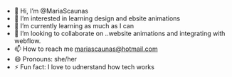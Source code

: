 - 👋 Hi, I’m @MariaScaunas
- 👀 I’m interested in learning design and ebsite animations 
- 🌱 I’m currently learning as much as I can
- 💞️ I’m looking to collaborate on ..website animations and integrating with webflow.
- 📫 How to reach me mariascaunas@hotmail.com
- 😄 Pronouns: she/her
- ⚡ Fun fact: I love to udnerstand how tech works  

<!---
MariaScaunas/MariaScaunas is a ✨ special ✨ repository because its `README.md` (this file) appears on your GitHub profile.
You can click the Preview link to take a look at your changes.
--->
